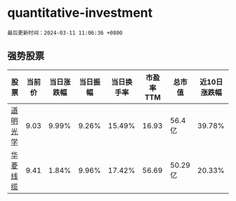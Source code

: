 # quantitative-investment

`最后更新时间：2024-03-11 11:06:36 +0800`

## 强势股票

|股票|当前价|当日涨跌幅|当日振幅|当日换手率|市盈率TTM|总市值|近10日涨跌幅|
|----|----|----|----|----|----|----|----|
|[道明光学](https://xueqiu.com/S/SZ002632)|9.03|9.99%|9.26%|15.49%|16.93|56.4亿|39.78%|
|[华菱线缆](https://xueqiu.com/S/SZ001208)|9.41|1.84%|9.96%|17.42%|56.69|50.29亿|20.33%|
